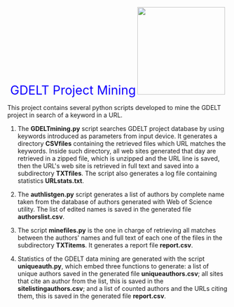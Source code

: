 <p align="center">
<span style="color: #1100ff; font-family: ; font-size: 2em;">GDELT Project Mining</span>

<img src="https://www.gdeltproject.org/images/spinningglobe.gif" width="200">
</p>

This project contains several python scripts developed to mine the GDELT project in search of a keyword in a URL.

1. The **GDELTmining.py** script searches GDELT project database by using keywords introduced as parameters from input device. It generates a directory **CSVfiles** containing the retrieved files which URL matches the keywords. Inside such directory, all web sites generated that day are retrieved in a zipped file, which is unzipped and the URL line is saved, then the URL's web site is retrieved in full text and saved into a subdirectory **TXTfiles**. The script also generates a log file containing statistics **URLstats.txt**.

2. The **authlistgen.py** script generates a list of authors by complete name taken from the database of authors generated with Web of Science utility. The list of edited names is saved in the generated file **authorslist.csv**.

3. The script **minefiles.py** is the one in charge of retrieving all matches between the authors' names and full text of each one of the files in the subdirectory **TXTitems**. It generates a report file **report.csv**.

4. Statistics of the GDELT data mining are generated with the script **uniqueauth.py**, which embed three functions to generate: a list of unique authors saved in the generated file **uniqueauthors.csv**; all sites that cite an author from the list, this is saved in the **sitelistingauthors.csv**; and a list of counted authors and the URLs citing them, this is saved in the generated file **report.csv**.



